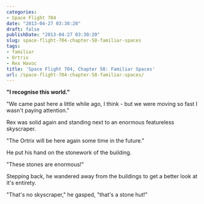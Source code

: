 ```yaml
---
categories:
- Space Flight 704
date: "2013-04-27 03:30:20"
draft: false
publishDate: "2013-04-27 03:30:20"
slug: space-flight-704-chapter-58-familiar-spaces
tags:
- familiar
- Ortrix
- Rex Havoc
title: 'Space Flight 704, Chapter 58: Familiar Spaces'
url: /space-flight-704-chapter-58-familiar-spaces/
---
```

**"I recognise this world."**

"We came past here a little while ago, I think - but we were moving so
fast I wasn't paying attention."

Rex was solid again and standing next to an enormous featureless
skyscraper.

"The Ortrix will be here again some time in the future."

He put his hand on the stonework of the building.

"These stones are enormous!"

Stepping back, he wandered away from the buildings to get a better look
at it's entirety.

"That's no skyscraper," he gasped, "that's a stone hut!"